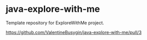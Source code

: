 # java-explore-with-me
Template repository for ExploreWithMe project.

https://github.com/ValentineBusygin/java-explore-with-me/pull/3